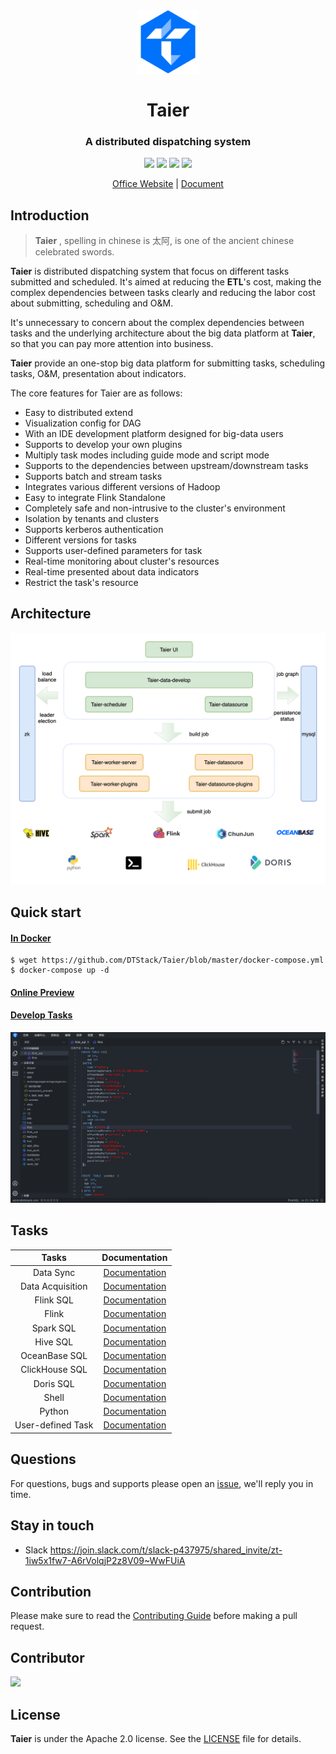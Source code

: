 <div align="center">
         <a href="https://dtstack.github.io/Taier/" target="_blank" rel="noopener noreferrer">
           <img src="website/static/img/logo.svg" width="20%" height="20%" alt="Taier Logo" />
        </a>
 <h1>Taier</h1>
 <h3>A distributed dispatching system</h3>
</div>

<p align="center">
  <img src="https://img.shields.io/github/release/Dtstack/Taier.svg">
  <img src="https://img.shields.io/github/stars/Dtstack/Taier">
  <img src="https://img.shields.io/github/forks/Dtstack/Taier">
  <a href="https://www.apache.org/licenses/LICENSE-2.0.html">
   <img src="https://img.shields.io/badge/license-Apache%202-4EB1BA.svg">
  </a>
  <p align="center">
    <a href="https://dtstack.github.io/Taier/">Office Website</a> |
    <a href="https://dtstack.github.io/Taier/docs/guides/introduction/">Document</a>
  </p>
</p>

## Introduction

> **Taier** , spelling in chinese is 太阿, is one of the ancient chinese celebrated swords.

**Taier** is distributed dispatching system that focus on different tasks submitted and scheduled. It's aimed at reducing the **ETL**'s cost, making the complex dependencies between tasks clearly and reducing the labor cost about submitting, scheduling and O&M.

It's unnecessary to concern about the complex dependencies between tasks and the underlying architecture about the big data platform at **Taier**, so that you can pay more attention into business.

**Taier** provide an one-stop big data platform for submitting tasks, scheduling tasks, O&M, presentation about indicators.

The core features for Taier are as follows:

- Easy to distributed extend
- Visualization config for DAG
- With an IDE development platform designed for big-data users
- Supports to develop your own plugins
- Multiply task modes including guide mode and script mode
- Supports to the dependencies between upstream/downstream tasks
- Supports batch and stream tasks
- Integrates various different versions of Hadoop
- Easy to integrate Flink Standalone
- Completely safe and non-intrusive to the cluster's environment
- Isolation by tenants and clusters
- Supports kerberos authentication
- Different versions for tasks
- Supports user-defined parameters for task
- Real-time monitoring about cluster's resources
- Real-time presented about data indicators
- Restrict the task's resource

## Architecture

![architecture](/website/static/img/readme/taier-architecture.png)

## Quick start

#### [In Docker](https://dtstack.github.io/Taier/docs/quickstart/deploy/docker#2-%E4%BD%BF%E7%94%A8docker-compose)

```shell
$ wget https://github.com/DTStack/Taier/blob/master/docker-compose.yml
$ docker-compose up -d
```

#### [Online Preview](http://taier.dtstack.cn/)

#### [Develop Tasks](https://dtstack.github.io/Taier/docs/quickstart/start)

![main](/website/static/img/readme/main.png)

## Tasks

|       Tasks       |                                     Documentation                                     |
| :---------------: | :-----------------------------------------------------------------------------------: |
|     Data Sync     |       [Documentation](https://dtstack.github.io/Taier/docs/functions/task/sync)       |
| Data Acquisition  | [Documentation](https://dtstack.github.io/Taier/docs/functions/task/data-acquisition) |
|     Flink SQL     |    [Documentation](https://dtstack.github.io/Taier/docs/functions/task/flink-sql)     |
|       Flink       |      [Documentation](https://dtstack.github.io/Taier/docs/functions/task/flink)       |
|     Spark SQL     |    [Documentation](https://dtstack.github.io/Taier/docs/functions/task/spark-sql)     |
|     Hive SQL      |     [Documentation](https://dtstack.github.io/Taier/docs/functions/task/hive-sql)     |
|   OceanBase SQL   |  [Documentation](https://dtstack.github.io/Taier/docs/functions/task/oceanbase-sql)   |
|  ClickHouse SQL   |  [Documentation](https://dtstack.github.io/Taier/docs/functions/task/clickhouse-sql)  |
|     Doris SQL     |    [Documentation](https://dtstack.github.io/Taier/docs/functions/task/doris-sql)     |
|       Shell       |      [Documentation](https://dtstack.github.io/Taier/docs/functions/task/shell)       |
|      Python       |      [Documentation](https://dtstack.github.io/Taier/docs/functions/task/python)      |
| User-defined Task |           [Documentation](https://dtstack.github.io/Taier/docs/expand/task)           |

## Questions

For questions, bugs and supports please open an [issue](https://github.com/DTStack/Taier/issues/new/choose), we'll reply you in time.

## Stay in touch

- Slack https://join.slack.com/t/slack-p437975/shared_invite/zt-1iw5x1fw7-A6rVolqjP2z8V09~WwFUiA

## Contribution

Please make sure to read the [Contributing Guide](https://dtstack.github.io/Taier/docs/contributing) before making a pull request.

## Contributor

<a href="https://github.com/Dtstack/Taier/graphs/contributors">
  <img src="https://contrib.rocks/image?repo=Dtstack/Taier" />
</a>

## License

**Taier** is under the Apache 2.0 license. See the [LICENSE](http://www.apache.org/licenses/LICENSE-2.0) file for
details.
